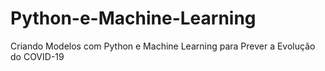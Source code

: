 # Python-e-Machine-Learning
Criando Modelos com Python e Machine Learning para Prever a Evolução do COVID-19
